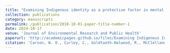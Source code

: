 ```yaml
---
title: "Examining Indigenous identity as a protective factor in mental well-being research in the United States: A scoping review"
collection: publications
category: manuscripts
permalink: /publication/2010-10-01-paper-title-number-1
date: 2024-10-17
venue: 'Journal of Environmental Research and Public Health'
paperurl: 'http://academicpages.github.io/files/Examining Indigenous Identity as a Protective Factor in Mental Well-Being Research in the United States- A Scoping Review.pdf'
citation: 'Carson, W. O., Curley, C., Goldtooth-Halwood, R., McClelland, D. J., Carroll, S. R., Yuan, N. P., Carvajal, S., & Cordova-Marks, F. M. (2024). &quot;Examining Indigenous identity as a protective factor in mental well-being research in the United States: A scoping review.&quot; <i>International Journal of Environmental Research and Public Health </i>. 21(11), 1404.'
---
```

